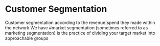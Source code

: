 # Customer Segmentation 
<p></p>Customer segmentation according to the revenue|spend they made within the network
We have 
#market segmentation (sometimes referred to as marketing segmentation) is the practice of dividing your target market into approachable groups